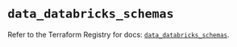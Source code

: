 # `data_databricks_schemas`

Refer to the Terraform Registry for docs: [`data_databricks_schemas`](https://registry.terraform.io/providers/databricks/databricks/1.90.0/docs/data-sources/schemas).
